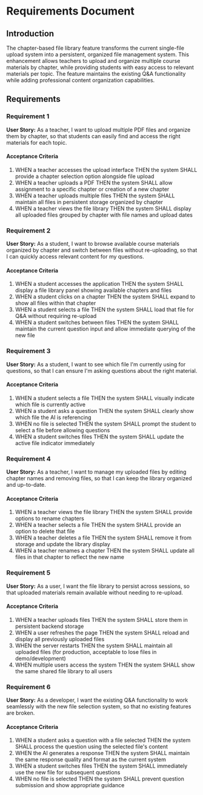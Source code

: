 # Requirements Document

## Introduction

The chapter-based file library feature transforms the current single-file upload system into a persistent, organized file management system. This enhancement allows teachers to upload and organize multiple course materials by chapter, while providing students with easy access to relevant materials per topic. The feature maintains the existing Q&A functionality while adding professional content organization capabilities.

## Requirements

### Requirement 1

**User Story:** As a teacher, I want to upload multiple PDF files and organize them by chapter, so that students can easily find and access the right materials for each topic.

#### Acceptance Criteria

1. WHEN a teacher accesses the upload interface THEN the system SHALL provide a chapter selection option alongside file upload
2. WHEN a teacher uploads a PDF THEN the system SHALL allow assignment to a specific chapter or creation of a new chapter
3. WHEN a teacher uploads multiple files THEN the system SHALL maintain all files in persistent storage organized by chapter
4. WHEN a teacher views the file library THEN the system SHALL display all uploaded files grouped by chapter with file names and upload dates

### Requirement 2

**User Story:** As a student, I want to browse available course materials organized by chapter and switch between files without re-uploading, so that I can quickly access relevant content for my questions.

#### Acceptance Criteria

1. WHEN a student accesses the application THEN the system SHALL display a file library panel showing available chapters and files
2. WHEN a student clicks on a chapter THEN the system SHALL expand to show all files within that chapter
3. WHEN a student selects a file THEN the system SHALL load that file for Q&A without requiring re-upload
4. WHEN a student switches between files THEN the system SHALL maintain the current question input and allow immediate querying of the new file

### Requirement 3

**User Story:** As a student, I want to see which file I'm currently using for questions, so that I can ensure I'm asking questions about the right material.

#### Acceptance Criteria

1. WHEN a student selects a file THEN the system SHALL visually indicate which file is currently active
2. WHEN a student asks a question THEN the system SHALL clearly show which file the AI is referencing
3. WHEN no file is selected THEN the system SHALL prompt the student to select a file before allowing questions
4. WHEN a student switches files THEN the system SHALL update the active file indicator immediately

### Requirement 4

**User Story:** As a teacher, I want to manage my uploaded files by editing chapter names and removing files, so that I can keep the library organized and up-to-date.

#### Acceptance Criteria

1. WHEN a teacher views the file library THEN the system SHALL provide options to rename chapters
2. WHEN a teacher selects a file THEN the system SHALL provide an option to delete that file
3. WHEN a teacher deletes a file THEN the system SHALL remove it from storage and update the library display
4. WHEN a teacher renames a chapter THEN the system SHALL update all files in that chapter to reflect the new name

### Requirement 5

**User Story:** As a user, I want the file library to persist across sessions, so that uploaded materials remain available without needing to re-upload.

#### Acceptance Criteria

1. WHEN a teacher uploads files THEN the system SHALL store them in persistent backend storage
2. WHEN a user refreshes the page THEN the system SHALL reload and display all previously uploaded files
3. WHEN the server restarts THEN the system SHALL maintain all uploaded files (for production, acceptable to lose files in demo/development)
4. WHEN multiple users access the system THEN the system SHALL show the same shared file library to all users

### Requirement 6

**User Story:** As a developer, I want the existing Q&A functionality to work seamlessly with the new file selection system, so that no existing features are broken.

#### Acceptance Criteria

1. WHEN a student asks a question with a file selected THEN the system SHALL process the question using the selected file's content
2. WHEN the AI generates a response THEN the system SHALL maintain the same response quality and format as the current system
3. WHEN a student switches files THEN the system SHALL immediately use the new file for subsequent questions
4. WHEN no file is selected THEN the system SHALL prevent question submission and show appropriate guidance